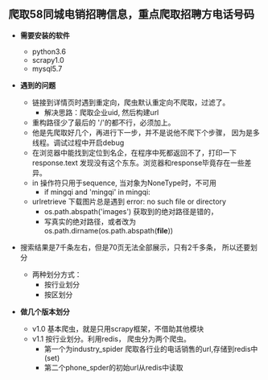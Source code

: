 ## 爬取58同城电销招聘信息，重点爬取招聘方电话号码

- **需要安装的软件**
    - python3.6
    - scrapy1.0
    - mysql5.7

- **遇到的问题**
    - 链接到详情页时遇到重定向，爬虫默认重定向不爬取，过滤了。
        - 解决思路：爬取企业uid, 然后构建url
    - 重构路径少了最后的 '/'的都不行，必须加上。
    - 他是先爬取好几个，再进行下一步，并不是说他不爬下个步骤，
    因为是多线程。调试过程中开启debug
    - 在浏览器中能找到定位到名企，在程序中死都返回不了，打印一下
    response.text 发现没有这个东东。浏览器和response毕竟存在一些差异。
    - in 操作符只用于sequence, 当对象为NoneType时，不可用
        - if mingqi and 'mingqi' in mingqi:
    - urlretrieve 下载图片总是遇到 error: no such file or directory
        - os.path.abspath('images') 获取到的绝对路径是错的，
        - 写真实的绝对路径，或者改为os.path.dirname(os.path.abspath(__file__))

- 搜索结果是7千条左右，但是70页无法全部展示，只有2千多条，
所以还要划分
    - 两种划分方式：
        - 按行业划分
        - 按区划分


- **做几个版本划分**
    - v1.0 基本爬虫，就是只用scrapy框架，不借助其他模块
    - v1.1 按行业划分。利用redis， 爬虫分为两个爬虫。
        - 第一个为industry_spider 爬取各行业的电话销售的url,存储到redis中(set)
        - 第二个phone_spder的初始url从redis中读取